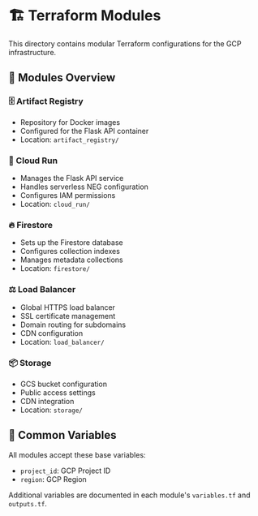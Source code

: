 # 🏗️ Terraform Modules

This directory contains modular Terraform configurations for the GCP infrastructure.

## 📂 Modules Overview

### 🗄️ Artifact Registry
- Repository for Docker images
- Configured for the Flask API container
- Location: `artifact_registry/`

### 🏃 Cloud Run
- Manages the Flask API service
- Handles serverless NEG configuration
- Configures IAM permissions
- Location: `cloud_run/`

### 🔥 Firestore
- Sets up the Firestore database
- Configures collection indexes
- Manages metadata collections
- Location: `firestore/`

### ⚖️ Load Balancer
- Global HTTPS load balancer
- SSL certificate management
- Domain routing for subdomains
- CDN configuration
- Location: `load_balancer/`

### 📦 Storage
- GCS bucket configuration
- Public access settings
- CDN integration
- Location: `storage/`

## 📝 Common Variables

All modules accept these base variables:
- `project_id`: GCP Project ID
- `region`: GCP Region

Additional variables are documented in each module's `variables.tf` and `outputs.tf`.
